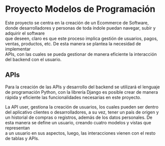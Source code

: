 # Proyecto Modelos de Programación

Este proyecto se centra en la creación de un Ecommerce de Software, donde desarrolladores y personas de toda índole puedan navegar, subir y adquirir el software  
que deseen, claro es que este proceso implica gestión de usuarios, pagos, ventas, productos, etc. De esta manera se plantea la necesidad de implementar  
APIs, con las cuales se pueda gestionar de manera eficiente la interacción del backend con el usuario.

## APIs

Para la creación de las APIs y desarrollo del backend se utilizará el lenguaje de programación Python, con la librería Django es posible crear de manera  
rápida y eficiente las funcionalidades necesarias en este proyecto.

La API user, gestiona la creación de usuarios, los cuales pueden ser dentro del aplicativo clientes o desarrolladores, a su vez, tener un país de origen y  
un historial de compras o registros, además de los datos personales. De esta manera se define un usuario, creando cuatro modelos y vistas que representan  
a un usuario en sus aspectos, luego, las interacciones vienen con el resto de tablas y APIs.
